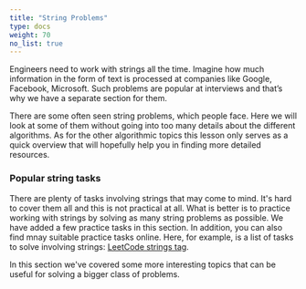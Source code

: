 ```yaml
---
title: "String Problems"
type: docs
weight: 70
no_list: true
---
```

Engineers need to work with strings all the time. Imagine how much information in the form of text is processed at companies like Google, Facebook, Microsoft. Such problems are popular at interviews and that’s why we have a separate section for them.

There are some often seen string problems, which people face. Here we will look at some of them without going into too many details about the different algorithms. As for the other algorithmic topics this lesson only serves as a quick overview that will hopefully help you in finding more detailed resources.

### Popular string tasks

There are plenty of tasks involving strings that may come to mind. It's hard to cover them all and this is not practical at all. What is better is to practice working with strings by solving as many string problems as possible. We have added a few practice tasks in this section. In addition, you can also find mnay suitable practice tasks online. Here, for example, is a list of tasks to solve involving strings: <a href="https://leetcode.com/tag/string/" target="_blank" rel="noopener noreferrer">LeetCode strings tag</a>.

In this section we've covered some more interesting topics that can be useful for solving a bigger class of problems.
